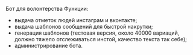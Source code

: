 Бот для волонтерства
Функции: 
- выдача отметок людей инстаграм и вконтакте;
- выдача шаблонов сообщений для быстрой накрутки;
- генерация шаблонов (тестовая версия, около 40000 вариаций, должно тяжело отслеживаться инстой, качество текста так себе);
- администрирование бота.
